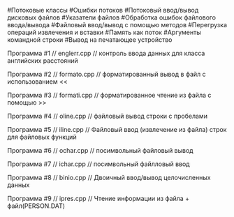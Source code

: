 #Потоковые классы
#Ошибки потоков
#Потоковый ввод/вывод дисковых файлов
#Указатели файлов
#Обработка ошибок файлового ввода/вывода
#Файловый ввод/вывод с помощью методов
#Перегрузка операций извлечения и вставки
#Память как поток
#Аргументы командной строки
#Вывод на печатающее устройство

Программа #1
// englerr.cpp
// контроль ввода данных для класса английских расстояний

Программа #2
// formato.cpp
// форматированный вывод в файл с использованием <<

Программа #3
// formati.cpp
// форматированное чтение из файла с помощью >>

Программа #4
// oline.cpp 
// файловый вывод строки с пробелами

Программа #5
// iline.cpp
// Файловый ввод (извлечение из файла) строк для файловых функций

Программа #6
// ochar.cpp 
// посимвольный файловый вывод 

Программа #7 
// ichar.cpp
// посимвольный файлловый ввод

Программа #8
// binio.cpp
// Двоичный ввод/вывод целочисленных данных

Программа #9
// ipres.cpp
// Чтение информации из файла + файл(PERSON.DAT)





